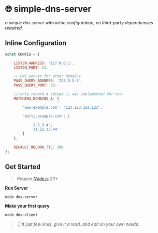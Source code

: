 # 🌐 simple-dns-server

*a simple dns server with inline configuration, no third-party dependencies required.*

## Inline Configuration
```js
const CONFIG = {

    LISTEN_ADDRESS: '127.0.0.1',
    LISTEN_PORT: 53,

    // DNS server for other domains
    PASS_QUERY_ADDRESS: '223.5.5.5',
    PASS_QUERY_PORT: 53,

    // only record A (qtype 1) was implemented for now
    MATCHING_DOMAINS_A: {

        'www.example.com': '123.123.123.123',

        'multi.example.com': [

            '1.2.3.4',
            '11.22.33.44'
        ]
    },

    DEFAULT_RECORD_TTL: 300
};
```

## Get Started
> *Require [Node.js](https://nodejs.org) 20+*

**Run Server**
```
node dns-server
```

**Make your first query**
```
node dns-client
```
> *👆 It just few lines, give it a read, and edit on your own needs.*

